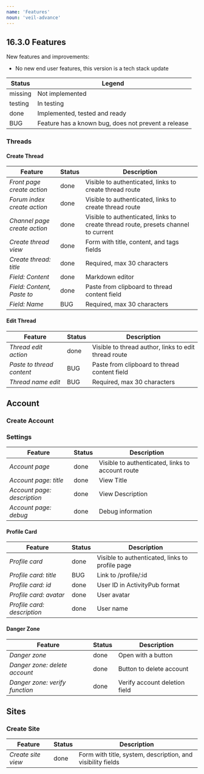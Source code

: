 ```yaml
---
name: 'Features'
noun: 'veil-advance'
---
```


## 16.3.0 Features

New features and improvements:
* No new end user features, this version is a tech stack update

| Status  | Legend                        |
| ------- | ----------------------------- |
| missing | Not implemented               |
| testing | In testing                    |
| done    | Implemented, tested and ready |
| BUG     | Feature has a known bug, does not prevent a release |

### Threads

#### Create Thread

| Feature                      | Status   | Description  |
| ---------------------------- | -------- | ------------ |
| *Front page create action*   | done     | Visible to authenticated, links to create thread route |
| *Forum index create action*  | done     | Visible to authenticated, links to create thread route |
| *Channel page create action* | done     | Visible to authenticated, links to create thread route, presets channel to current |
| *Create thread view*         | done     | Form with title, content, and tags fields |
| *Create thread: title*       | done     | Required, max 30 characters |
| *Field: Content*             | done     | Markdown editor |
| *Field: Content, Paste to*   | done     | Paste from clipboard to thread content field |
| *Field: Name*                | BUG      | Required, max 30 characters |

#### Edit Thread

| Feature                      | Status   | Description  |
| ---------------------------- | -------- | ------------ |
| *Thread edit action*         | done     | Visible to thread author, links to edit thread route |
| *Paste to thread content*    | BUG      | Paste from clipboard to thread content field |
| *Thread name edit*           | BUG      | Required, max 30 characters |

## Account

### Create Account

### Settings

| Feature                      | Status   | Description  |
| ---------------------------- | -------- | ------------ |
| *Account page*               | done     | Visible to authenticated, links to account route |
| *Account page: title*        | done     | View Title|
| *Account page: description*  | done     | View Description |
| *Account page: debug*        | done     | Debug information |

#### Profile Card

| Feature                      | Status   | Description  |
| ---------------------------- | -------- | ------------ |
| *Profile card*               | done     | Visible to authenticated, links to profile page |
| *Profile card: title*        | BUG      | Link to /profile/:id |
| *Profile card: id*           | done     | User ID in ActivityPub format |
| *Profile card: avatar*       | done     | User avatar |
| *Profile card: description*  | done     | User name |

#### Danger Zone

| Feature                        | Status   | Description  |
| ------------------------------ | -------- | ------------ |
| *Danger zone*                  | done     | Open with a button |
| *Danger zone: delete account*  | done     | Button to delete account |
| *Danger zone: verify function* | done     | Verify account deletion field |

## Sites

### Create Site

| Feature                      | Status   | Description  |
| ---------------------------- | -------- | ------------ |
| *Create site view*           | done     | Form with title, system, description, and visibility fields |